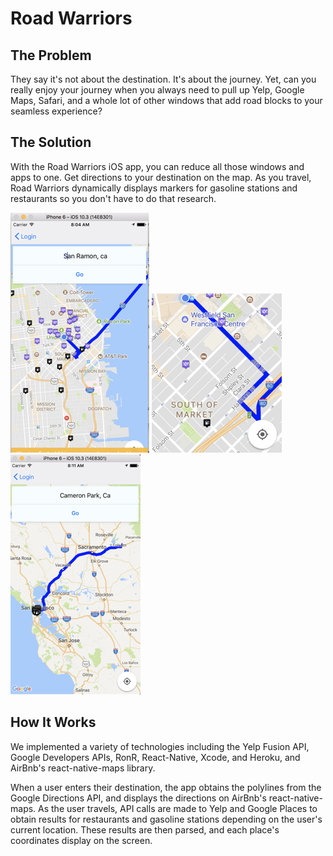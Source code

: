 # Road Warriors

## The Problem
They say it's not about the destination. It's about the journey. Yet, can you really enjoy your journey when you always need to pull up Yelp, Google Maps, Safari, and a whole lot of other windows that add road blocks to your seamless experience?

## The Solution
With the Road Warriors iOS app, you can reduce all those windows and apps to one. Get directions to your destination on the map. As you travel, Road Warriors dynamically displays markers for gasoline stations and restaurants so you don't have to do that research.

![Markers](./images/RWimg1.png)
![Directions](./images/RWimg2.png)
![WholeView](./images/RWimg3.png)

## How It Works
We implemented a variety of technologies including the Yelp Fusion API, Google Developers APIs, RonR, React-Native, Xcode, and Heroku, and AirBnb's react-native-maps library.

When a user enters their destination, the app obtains the polylines from the Google Directions API, and displays the directions on AirBnb's react-native-maps. As the user travels, API calls are made to Yelp and Google Places to obtain results for restaurants and gasoline stations depending on the user's current location. These results are then parsed, and each place's coordinates display on the screen.

